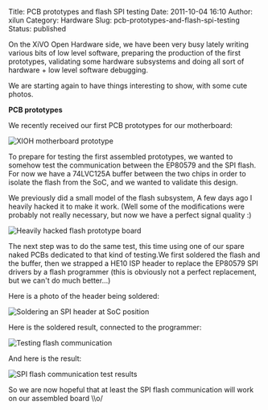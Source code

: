 Title: PCB prototypes and flash SPI testing
Date: 2011-10-04 16:10
Author: xilun
Category: Hardware
Slug: pcb-prototypes-and-flash-spi-testing
Status: published

On the XiVO Open Hardware side, we have been very busy lately writing
various bits of low level software, preparing the production of the
first prototypes, validating some hardware subsystems and doing all sort
of hardware + low level software debugging.

We are starting again to have things interesting to show, with some cute
photos.

**PCB prototypes**

We recently received our first PCB prototypes for our motherboard:

![XIOH motherboard
prototype](/images/blog/.xioh_motherboard_proto_m.jpg "XIOH motherboard prototype, oct. 2011")

To prepare for testing the first assembled prototypes, we wanted to
somehow test the communication between the EP80579 and the SPI flash.
For now we have a 74LVC125A buffer between the two chips in order to
isolate the flash from the SoC, and we wanted to validate this design.

We previously did a small model of the flash subsystem, A few days ago I
heavily hacked it to make it work. (Well some of the modifications were
probably not really necessary, but now we have a perfect signal quality
:)

![Heavily hacked flash prototype
board](/images/blog/.heavily_hacked_flash_proto_m.jpg "Heavily hacked flash prototype board, oct. 2011")

The next step was to do the same test, this time using one of our spare
naked PCBs dedicated to that kind of testing.We first soldered the flash
and the buffer, then we strapped a HE10 ISP header to replace the
EP80579 SPI drivers by a flash programmer (this is obviously not a
perfect replacement, but we can't do much better...)

Here is a photo of the header being soldered:

![Soldering an SPI header at SoC
position](/images/blog/.soldering_an_SPI_header_at_SoC_position_m.jpg "Soldering an SPI header at SoC position, oct. 2011")

Here is the soldered result, connected to the programmer:

![Testing flash
communication](/images/blog/.testing_flash_communication_m.jpg "Testing flash communication, oct. 2011")

And here is the result:

![SPI flash communication test
results](/images/blog/.flash_comm_test_result_m.jpg "SPI flash communication test results, oct. 2011")

So we are now hopeful that at least the SPI flash communication will
work on our assembled board \\\\o/

</p>

